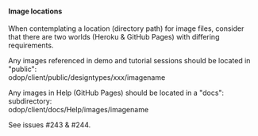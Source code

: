 #### Image locations

When contemplating a location (directory path) for image files,
consider that there are two worlds (Heroku & GitHub Pages) with differing requirements.

Any images referenced in demo and tutorial sessions should be located in "public":   
odop/client/public/designtypes/xxx/imagename    

Any images in Help (GitHub Pages) should be located in a "docs": subdirectory:   
odop/client/docs/Help/images/imagename   

See issues #243 & #244.
